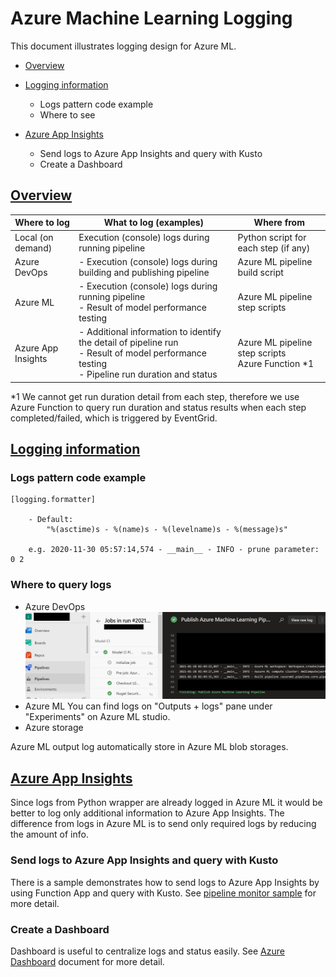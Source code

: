 # Azure Machine Learning Logging

This document illustrates logging design for Azure ML.

- [Overview](#anchor0)
- [Logging information](#anchor1)
  - Logs pattern code example
  - Where to see

- [Azure App Insights](#anchor2)
  - Send logs to Azure App Insights and query with Kusto
  - Create a Dashboard

<a id="anchor0"></a>

## <a href="#anchor0">Overview</a>

|Where to log|What to log (examples)|Where from|
|-|-|-|
|Local (on demand)|Execution (console) logs during running pipeline |Python script for each step (if any)|
|Azure DevOps|- Execution (console) logs during building and publishing pipeline|Azure ML pipeline build script|
|Azure ML|- Execution (console) logs during running pipeline <br>- Result of model performance testing|Azure ML pipeline step scripts|
|Azure App Insights|- Additional information to identify the detail of pipeline run <br>- Result of model performance testing<br>- Pipeline run duration and status|Azure ML pipeline step scripts<br> Azure Function *1 |

*1 We cannot get run duration detail from each step, therefore we use Azure Function to query run duration and status results when each step completed/failed, which is triggered by EventGrid.

<a id="anchor1"></a>

## <a href="#anchor1">Logging information</a>

### Logs pattern code example

```text
[logging.formatter]

    - Default:
        "%(asctime)s - %(name)s - %(levelname)s - %(message)s"

    e.g. 2020-11-30 05:57:14,574 - __main__ - INFO - prune parameter: 0 2
```

### Where to query logs

- Azure DevOps
![azureml-logging-01.png](../media/observability/azureml-logging-01.PNG)
- Azure  ML
You can find logs on "Outputs + logs" pane under "Experiments" on Azure ML studio.
- Azure storage

Azure ML output log automatically store in Azure ML blob storages.

<a id="anchor2"></a>

## <a href="#anchor3">Azure App Insights</a>

Since logs from Python wrapper are already logged in Azure ML it would be better to log only additional information to Azure App Insights.
The difference from logs in Azure ML is to send only required logs by reducing the amount of info.

### Send logs to Azure App Insights and query with Kusto

There is a sample demonstrates how to send logs to Azure App Insights by using Function App and query with Kusto. See [pipeline monitor sample](../../common/pipeline_monitor/README.md) for more detail.

### Create a Dashboard

Dashboard is useful to centralize logs and status easily. See [Azure Dashboard](https://docs.microsoft.com/en-us/azure/azure-portal/azure-portal-dashboards) document for more detail.
